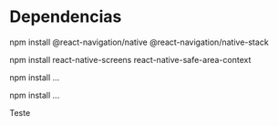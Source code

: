 # Dependencias

npm install @react-navigation/native @react-navigation/native-stack

npm install react-native-screens react-native-safe-area-context

npm install ...

npm install ...

Teste